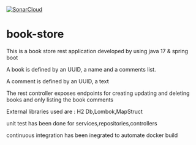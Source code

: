 
[![SonarCloud](https://sonarcloud.io/images/project_badges/sonarcloud-white.svg)](https://sonarcloud.io/summary/new_code?id=book_store_spring)
# book-store

This is a book store rest application developed by using java 17 & spring boot
 
 A book is defined by an UUID, a name and a comments list.
 
 A comment is defined by an UUID, a text
 
 The rest controller exposes endpoints for creating updating and deleting books and only listing the  book comments
 
 External libraries used are : H2 Db,Lombok,MapStruct
 
 unit test has been done for services,repositories,controllers
 
 continuous integration has been inegrated to automate docker build
 

